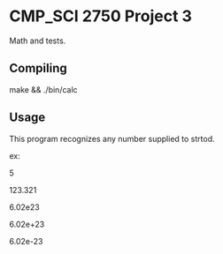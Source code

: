 # CMP_SCI 2750 Project 3

Math and tests.

## Compiling

make && ./bin/calc

## Usage

This program recognizes any number supplied to strtod.

ex:

5

123.321

6.02e23

6.02e+23

6.02e-23